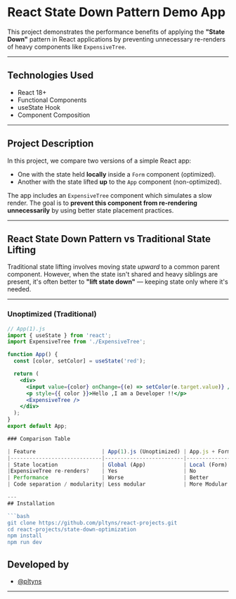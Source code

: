 # React State Down Pattern Demo App

This project demonstrates the performance benefits of applying the **"State Down"** pattern in React applications by preventing unnecessary re-renders of heavy components like `ExpensiveTree`.

---

## Technologies Used

- React 18+
- Functional Components
- useState Hook
- Component Composition

---

## Project Description

In this project, we compare two versions of a simple React app:
- One with the state held **locally** inside a `Form` component (optimized).
- Another with the state lifted **up** to the `App` component (non-optimized).

The app includes an `ExpensiveTree` component which simulates a slow render. The goal is to **prevent this component from re-rendering unnecessarily** by using better state placement practices.

---

## React State Down Pattern vs Traditional State Lifting

Traditional state lifting involves moving state *upward* to a common parent component. However, when the state isn't shared and heavy siblings are present, it's often better to **"lift state down"** — keeping state only where it's needed.

---

###  Unoptimized (Traditional)

```jsx
// App(1).js
import { useState } from 'react';
import ExpensiveTree from './ExpensiveTree';

function App() {
  const [color, setColor] = useState('red');

  return (
    <div>
      <input value={color} onChange={(e) => setColor(e.target.value)} />
      <p style={{ color }}>Hello ,I am a Developer !!</p>
      <ExpensiveTree />
    </div>
  );
}
export default App;

### Comparison Table

| Feature                     | App(1).js (Unoptimized) | App.js + Form.jsx (Optimized)|
|-----------------------------|-------------------------|------------------------------|
| State location              | Global (App)            | Local (Form)                 |
|ExpensiveTree re-renders?    | Yes                     | No                           |
| Performance                 | Worse                   | Better                       |
| Code separation / modularity| Less modular            | More Modular                 |

---
## Installation

```bash
git clone https://github.com/pltyns/react-projects.git
cd react-projects/state-down-optimization
npm install
npm run dev
```
## Developed by

- [@pltyns](https://github.com/pltyns)

---
